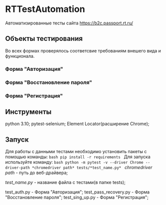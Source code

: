 # RTTestAutomation
Автоматизированные тесты сайта https://b2c.passport.rt.ru/

## Объекты тестирования
Во всех формах проверялось соответсвие требованиям внешего вида и функционала.

### Форма "Авторизация"
### Форма "Восстановление пароля"
### Форма "Регистрация"

## Инструменты
python 3.10;
pytest-selenium;
Element Locator(расширение Chrome);

## Запуск
Для работы с данными тестами необходимо установить пакеты с помощью команды:
    ```bash
    pip install -r requirements
    ```
Для запуска используйте команду:
    ```bash
    python -m pytest -v --driver Chrome --driver-path *chromedriver path* tests/*test_name.py*
    ```
*chromedriver path* - путь до веб-драйвера;

*test_name.py* - название файла с тестами(в папке tests);

test_auth.py - Форма "Авторизация";
test_pass_recovery.py - Форма "Восстановление пароля";
test_sing_up.py - Форма "Регистрация";
